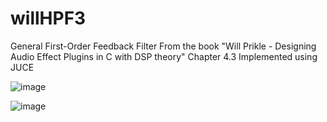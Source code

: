 # willHPF3
 General First-Order Feedback Filter 
 From the book "Will Prikle - Designing Audio Effect Plugins in C with DSP theory" Chapter 4.3 
 Implemented using JUCE
 
![image](https://user-images.githubusercontent.com/66480309/145634916-66c14aee-7e0e-4ef4-b0df-2bd8f93ab107.png)

![image](https://user-images.githubusercontent.com/66480309/145634942-c41cc9b5-d05f-4e60-a2f3-05e2b2e593d7.png)


